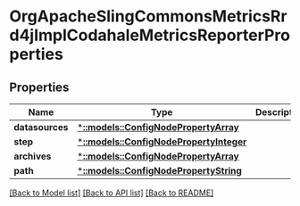 # OrgApacheSlingCommonsMetricsRrd4jImplCodahaleMetricsReporterProperties

## Properties
Name | Type | Description | Notes
------------ | ------------- | ------------- | -------------
**datasources** | [***::models::ConfigNodePropertyArray**](configNodePropertyArray.md) |  | [optional] 
**step** | [***::models::ConfigNodePropertyInteger**](configNodePropertyInteger.md) |  | [optional] 
**archives** | [***::models::ConfigNodePropertyArray**](configNodePropertyArray.md) |  | [optional] 
**path** | [***::models::ConfigNodePropertyString**](configNodePropertyString.md) |  | [optional] 

[[Back to Model list]](../README.md#documentation-for-models) [[Back to API list]](../README.md#documentation-for-api-endpoints) [[Back to README]](../README.md)


